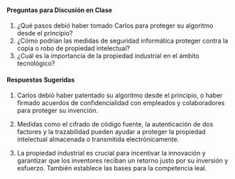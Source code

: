 #### Preguntas para Discusión en Clase
1. ¿Qué pasos debió haber tomado Carlos para proteger su algoritmo desde el principio?
2. ¿Cómo podrían las medidas de seguridad informática proteger contra la copia o robo de propiedad intelectual?
3. ¿Cuál es la importancia de la propiedad industrial en el ámbito tecnológico?

#### Respuestas Sugeridas
1. Carlos debió haber patentado su algoritmo desde el principio, o haber firmado acuerdos de confidencialidad con empleados y colaboradores para proteger su invención.
  
2. Medidas como el cifrado de código fuente, la autenticación de dos factores y la trazabilidad pueden ayudar a proteger la propiedad intelectual almacenada o transmitida electrónicamente.
  
3. La propiedad industrial es crucial para incentivar la innovación y garantizar que los inventores reciban un retorno justo por su inversión y esfuerzo. También establece las bases para la competencia leal.